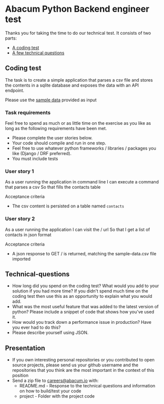 # Abacum Python Backend engineer test

Thanks you for taking the time to do our technical test. It consists of two parts:

- [A coding test](#coding-test)
- [A few technical questions](#technical-questions)

## Coding test

The task is to create a simple application that parses a csv file and stores the contents in a sqlite database and exposes the data with an API endpoint.

Please use the [sample data](support-files/sample-data.csv) provided as input

### Task requirements

Feel free to spend as much or as little time on the exercise as you like as long as the following requirements have been met.

- Please complete the user stories below.
- Your code should compile and run in one step.
- Feel free to use whatever python frameworks / libraries / packages you like (Django / DRF preferred).
- You must include tests

### User story 1

As a user running the application in command line
I can execute a command that parses a csv
So that fills the contacts table

Acceptance criteria
- The csv content is persisted on a table named `contacts`

### User story 2

As a user running the application
I can visit the / url
So that I get a list of contacts in json format

Acceptance criteria
- A json response to GET / is returned, matching the sample-data.csv file imported

## Technical-questions

- How long did you spend on the coding test? What would you add to your solution if you had more time? If you didn't spend much time on the coding test then use this as an opportunity to explain what you would add.
- What was the most useful feature that was added to the latest version of python? Please include a snippet of code that shows how you've used it.
- How would you track down a performance issue in production? Have you ever had to do this?
- Please describe yourself using JSON.

## Presentation

- If you own interesting personal repositories or you contributed to open source projects, please send us your github username and the repositories that you think are the most important in the context of this position
- Send a zip file to careers@abacum.io with:
  - README.md - Response to the technical questions and information on how to build/test your code
  - project - Folder with the project code